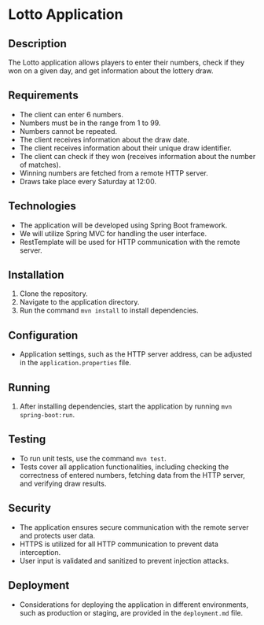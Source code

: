 # Lotto Application

## Description
The Lotto application allows players to enter their numbers, check if they won on a given day, and get information about the lottery draw.

## Requirements
- The client can enter 6 numbers.
- Numbers must be in the range from 1 to 99.
- Numbers cannot be repeated.
- The client receives information about the draw date.
- The client receives information about their unique draw identifier.
- The client can check if they won (receives information about the number of matches).
- Winning numbers are fetched from a remote HTTP server.
- Draws take place every Saturday at 12:00.

## Technologies
- The application will be developed using Spring Boot framework.
- We will utilize Spring MVC for handling the user interface.
- RestTemplate will be used for HTTP communication with the remote server.

## Installation
1. Clone the repository.
2. Navigate to the application directory.
3. Run the command `mvn install` to install dependencies.

## Configuration
- Application settings, such as the HTTP server address, can be adjusted in the `application.properties` file.

## Running
1. After installing dependencies, start the application by running `mvn spring-boot:run`.

## Testing
- To run unit tests, use the command `mvn test`.
- Tests cover all application functionalities, including checking the correctness of entered numbers, fetching data from the HTTP server, and verifying draw results.

## Security
- The application ensures secure communication with the remote server and protects user data.
- HTTPS is utilized for all HTTP communication to prevent data interception.
- User input is validated and sanitized to prevent injection attacks.

## Deployment
- Considerations for deploying the application in different environments, such as production or staging, are provided in the `deployment.md` file.
